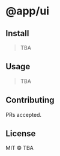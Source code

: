 # @app/ui

## Install

> TBA

## Usage

> TBA

## Contributing

PRs accepted.

## License

MIT © TBA
